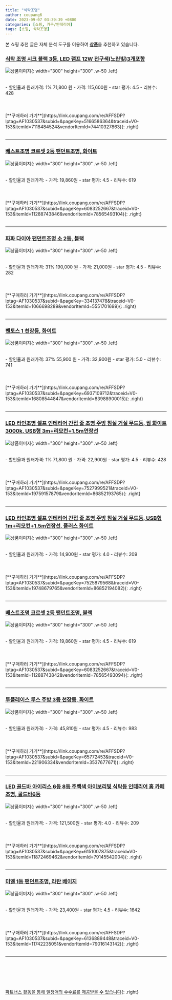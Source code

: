 ```yaml
---
title: "식탁조명"
author: coupang6
date: 2023-09-07 03:39:39 +0800
categories: [쇼핑, 가구/인테리어]
tags: [쇼핑, 식탁조명]
---
```


본 쇼핑 추천 글은 자체 분석 도구를 이용하여 [**상품**](https://link.coupang.com/a/bao1ui)을 추천하고 있습니다.

### [식탁 조명 시크 블랙 3등, LED 램프 12W 전구색(노란빛)3개포함](https://link.coupang.com/re/AFFSDP?lptag=AF1030537&subid=&pageKey=5166586364&traceid=V0-153&itemId=7118484524&vendorItemId=74410327863)

![상품이미지](https://thumbnail10.coupangcdn.com/thumbnails/remote/230x230ex/image/vendor_inventory/6d5f/d30b30cd4622626c445c0decfccc7b3606b86d526fe674cb85b378e9b55b.JPG){: width="300" height="300" .w-50 .left}


<br>
- 할인율과 원래가격: 1%  71,800   원
- 가격: 115,600원
- star 평가: 4.5
- 리뷰수: 428
<br>
<br>
<br>
<br>
[**구매하러 가기**](https://link.coupang.com/re/AFFSDP?lptag=AF1030537&subid=&pageKey=5166586364&traceid=V0-153&itemId=7118484524&vendorItemId=74410327863){: .right}
<br>
<br>

---

### [베스트조명 코르셋 2등 팬던트조명, 화이트](https://link.coupang.com/re/AFFSDP?lptag=AF1030537&subid=&pageKey=6083252667&traceid=V0-153&itemId=11288743846&vendorItemId=78565493104)

![상품이미지](https://thumbnail10.coupangcdn.com/thumbnails/remote/230x230ex/image/rs_quotation_api/srpf501a/4aa807931ed74ac69de006e1fe99d0df.jpg){: width="300" height="300" .w-50 .left}


<br>
- 할인율과 원래가격: 
- 가격: 19,860원
- star 평가: 4.5
- 리뷰수: 619
<br>
<br>
<br>
<br>
[**구매하러 가기**](https://link.coupang.com/re/AFFSDP?lptag=AF1030537&subid=&pageKey=6083252667&traceid=V0-153&itemId=11288743846&vendorItemId=78565493104){: .right}
<br>
<br>

---

### [파파 다이아 팬던트조명 소 2등, 블랙](https://link.coupang.com/re/AFFSDP?lptag=AF1030537&subid=&pageKey=334137478&traceid=V0-153&itemId=1066698289&vendorItemId=5551701699)

![상품이미지](https://thumbnail8.coupangcdn.com/thumbnails/remote/230x230ex/image/retail/images/2019/11/11/10/9/f25ccb1a-a4dc-4b70-8462-44ad3cf585f5.jpg){: width="300" height="300" .w-50 .left}


<br>
- 할인율과 원래가격: 31%  190,000   원
- 가격: 21,000원
- star 평가: 4.5
- 리뷰수: 282
<br>
<br>
<br>
<br>
[**구매하러 가기**](https://link.coupang.com/re/AFFSDP?lptag=AF1030537&subid=&pageKey=334137478&traceid=V0-153&itemId=1066698289&vendorItemId=5551701699){: .right}
<br>
<br>

---

### [벤토스 1 천장등, 화이트](https://link.coupang.com/re/AFFSDP?lptag=AF1030537&subid=&pageKey=6937109712&traceid=V0-153&itemId=16808544847&vendorItemId=83988900015)

![상품이미지](https://thumbnail8.coupangcdn.com/thumbnails/remote/230x230ex/image/rs_quotation_api/2xgwrdn7/bc64c307960f4d7aab8ee502a010d016.jpg){: width="300" height="300" .w-50 .left}


<br>
- 할인율과 원래가격: 37%  55,900   원
- 가격: 32,900원
- star 평가: 5.0
- 리뷰수: 741
<br>
<br>
<br>
<br>
[**구매하러 가기**](https://link.coupang.com/re/AFFSDP?lptag=AF1030537&subid=&pageKey=6937109712&traceid=V0-153&itemId=16808544847&vendorItemId=83988900015){: .right}
<br>
<br>

---

### [LED 라인조명 셀프 인테리어 간접 줄 조명 주방 침실 거실 무드등, 웜 화이트3000k, USB형 3m+리모컨+1.5m연장선](https://link.coupang.com/re/AFFSDP?lptag=AF1030537&subid=&pageKey=7527999521&traceid=V0-153&itemId=19759157879&vendorItemId=86852193765)

![상품이미지](https://thumbnail10.coupangcdn.com/thumbnails/remote/230x230ex/image/vendor_inventory/0654/0c2c0a6a88e795847215e07487a8b3733e71fb8a8867acfe1b28e2cd62f6.jpg){: width="300" height="300" .w-50 .left}


<br>
- 할인율과 원래가격: 1%  71,800   원
- 가격: 22,900원
- star 평가: 4.5
- 리뷰수: 428
<br>
<br>
<br>
<br>
[**구매하러 가기**](https://link.coupang.com/re/AFFSDP?lptag=AF1030537&subid=&pageKey=7527999521&traceid=V0-153&itemId=19759157879&vendorItemId=86852193765){: .right}
<br>
<br>

---

### [LED 라인조명 셀프 인테리어 간접 줄 조명 주방 침실 거실 무드등, USB형 1m+리모컨+1.5m연장선, 플러스 화이트](https://link.coupang.com/re/AFFSDP?lptag=AF1030537&subid=&pageKey=7525879568&traceid=V0-153&itemId=19748679765&vendorItemId=86852194082)

![상품이미지](https://thumbnail10.coupangcdn.com/thumbnails/remote/230x230ex/image/vendor_inventory/0654/0c2c0a6a88e795847215e07487a8b3733e71fb8a8867acfe1b28e2cd62f6.jpg){: width="300" height="300" .w-50 .left}


<br>
- 할인율과 원래가격: 
- 가격: 14,900원
- star 평가: 4.0
- 리뷰수: 209
<br>
<br>
<br>
<br>
[**구매하러 가기**](https://link.coupang.com/re/AFFSDP?lptag=AF1030537&subid=&pageKey=7525879568&traceid=V0-153&itemId=19748679765&vendorItemId=86852194082){: .right}
<br>
<br>

---

### [베스트조명 코르셋 2등 팬던트조명, 블랙](https://link.coupang.com/re/AFFSDP?lptag=AF1030537&subid=&pageKey=6083252667&traceid=V0-153&itemId=11288743842&vendorItemId=78565493094)

![상품이미지](https://thumbnail8.coupangcdn.com/thumbnails/remote/230x230ex/image/rs_quotation_api/zxtrnxe2/d9f06019f2b64254b37b29c3e4546f86.jpg){: width="300" height="300" .w-50 .left}


<br>
- 할인율과 원래가격: 
- 가격: 19,860원
- star 평가: 4.5
- 리뷰수: 619
<br>
<br>
<br>
<br>
[**구매하러 가기**](https://link.coupang.com/re/AFFSDP?lptag=AF1030537&subid=&pageKey=6083252667&traceid=V0-153&itemId=11288743842&vendorItemId=78565493094){: .right}
<br>
<br>

---

### [투플레이스 루스 주방 3등 천장등, 화이트](https://link.coupang.com/re/AFFSDP?lptag=AF1030537&subid=&pageKey=65772453&traceid=V0-153&itemId=221906334&vendorItemId=3537677671)

![상품이미지](https://thumbnail9.coupangcdn.com/thumbnails/remote/230x230ex/image/product/image/vendoritem/2018/11/13/3537677671/30ac2747-6f41-4194-9bd3-505b2e065fe6.jpg){: width="300" height="300" .w-50 .left}


<br>
- 할인율과 원래가격: 
- 가격: 45,810원
- star 평가: 4.5
- 리뷰수: 983
<br>
<br>
<br>
<br>
[**구매하러 가기**](https://link.coupang.com/re/AFFSDP?lptag=AF1030537&subid=&pageKey=65772453&traceid=V0-153&itemId=221906334&vendorItemId=3537677671){: .right}
<br>
<br>

---

### [LED 골드바 아이리스 6등 8등 주백색 아이보리빛 식탁등 인테리어 홈 카페 조명, 골드바6등](https://link.coupang.com/re/AFFSDP?lptag=AF1030537&subid=&pageKey=6151007875&traceid=V0-153&itemId=11872469462&vendorItemId=79145542004)

![상품이미지](https://thumbnail6.coupangcdn.com/thumbnails/remote/230x230ex/image/vendor_inventory/3410/bef20dcacb62ac74db582d37c8b59c28570d82312d70b4f537b256eee4bf.jpg){: width="300" height="300" .w-50 .left}


<br>
- 할인율과 원래가격: 
- 가격: 121,500원
- star 평가: 4.0
- 리뷰수: 209
<br>
<br>
<br>
<br>
[**구매하러 가기**](https://link.coupang.com/re/AFFSDP?lptag=AF1030537&subid=&pageKey=6151007875&traceid=V0-153&itemId=11872469462&vendorItemId=79145542004){: .right}
<br>
<br>

---

### [미엘 1등 팬던트조명, 라탄 베이지](https://link.coupang.com/re/AFFSDP?lptag=AF1030537&subid=&pageKey=6136889448&traceid=V0-153&itemId=11742235051&vendorItemId=79016143142)

![상품이미지](https://thumbnail6.coupangcdn.com/thumbnails/remote/230x230ex/image/rs_quotation_api/l33vzyeu/324155adf69047269e8c733e3bd7bddf.jpg){: width="300" height="300" .w-50 .left}


<br>
- 할인율과 원래가격: 
- 가격: 23,400원
- star 평가: 4.5
- 리뷰수: 1642
<br>
<br>
<br>
<br>
[**구매하러 가기**](https://link.coupang.com/re/AFFSDP?lptag=AF1030537&subid=&pageKey=6136889448&traceid=V0-153&itemId=11742235051&vendorItemId=79016143142){: .right}
<br>
<br>

---
<br><br><br><br><br> [파트너스 활동을 통해 일정액의 수수료를 제공받을 수 있습니다](https://link.coupang.com/a/bao1ui){: .right}